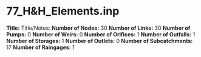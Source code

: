 # 77_H&H_Elements.inp
**Title:** Title/Notes:
**Number of Nodes:** 30
**Number of Links:** 30
**Number of Pumps:** 0
**Number of Weirs:** 0
**Number of Orifices:** 1
**Number of Outfalls:** 1
**Number of Storages:** 1
**Number of Outlets:** 0
**Number of Subcatchments:** 17
**Number of Raingages:** 1
